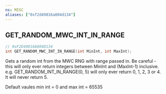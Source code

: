 ```yaml
---
ns: MISC
aliases: ["0xf2d49816a804d134"]
---
```

## GET_RANDOM_MWC_INT_IN_RANGE

```c
// 0xF2D49816A804D134
int GET_RANDOM_MWC_INT_IN_RANGE(int MinInt, int MaxInt);
```

Gets a random int from the MWC RNG with range passed in. Be careful - this will only ever return integers between MinInt and (MaxInt-1) inclusive. e.g. GET_RANDOM_INT_IN_RANGE(0, 5) will only ever return 0, 1, 2, 3 or 4. It will never return 5.

Default vaules min int = 0 and max int = 65535

